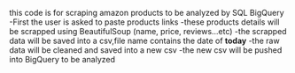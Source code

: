 this code is for scraping amazon products to be analyzed by SQL BigQuery 
-First the user is asked to paste products links 
-these products details will be scrapped using BeautifulSoup (name, price, reviews...etc)
-the scrapped data will be saved into a csv,file name contains the date of **today** 
-the raw data will be cleaned and saved into a new csv 
-the new csv will be pushed into BigQuery to be analyzed 
